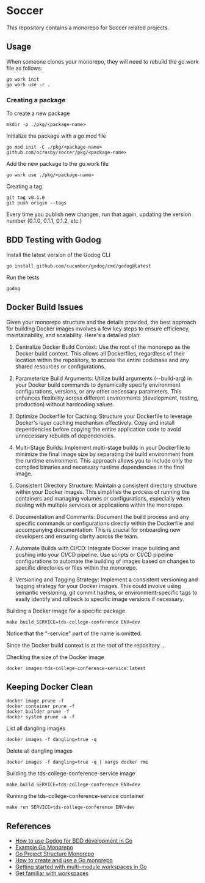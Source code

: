 # Soccer

This repository contains a monorepo for Soccer related projects.

## Usage

When someone clones your monorepo, they will need to rebuild the go.work file as follows:

```shell
go work init
go work use -r .
```

### Creating a package

To create a new package

```shell
mkdir -p ./pkg/<package-name>
```

Initialize the package with a go.mod file

```shell
go mod init -C ./pkg/<package-name> github.com/ocrosby/soccer/pkg/<package-name>
```

Add the new package to the go.work file

```shell
go work use ./pkg/<package-name>
```

Creating a tag

```shell
git tag v0.1.0
git push origin --tags
```

Every time you publish new changes, run that again, updating the version number (0.1.0, 0.1.1, 0.1.2, etc.)

## BDD Testing with Godog

Install the latest version of the Godog CLI

```shell
go install github.com/cucumber/godog/cmd/godog@latest
```

Run the tests

```shell
godog
```

## Docker Build Issues

Given your monorepo structure and the details provided, the best approach for building Docker images involves a few key steps to ensure efficiency, maintainability, and scalability. Here's a detailed plan:  

1. Centralize Docker Build Context: Use the root of the monorepo as the Docker build context. This allows all Dockerfiles, regardless of their location within the repository, to access the entire codebase and any shared resources or configurations.  

2. Parameterize Build Arguments: Utilize build arguments (--build-arg) in your Docker build commands to dynamically specify environment configurations, versions, or any other necessary parameters. This enhances flexibility across different environments (development, testing, production) without hardcoding values.  

3. Optimize Dockerfile for Caching: Structure your Dockerfile to leverage Docker's layer caching mechanism effectively. Copy and install dependencies before copying the entire application code to avoid unnecessary rebuilds of dependencies.  

4. Multi-Stage Builds: Implement multi-stage builds in your Dockerfile to minimize the final image size by separating the build environment from the runtime environment. This approach allows you to include only the compiled binaries and necessary runtime dependencies in the final image.  

5. Consistent Directory Structure: Maintain a consistent directory structure within your Docker images. This simplifies the process of running the containers and managing volumes or configurations, especially when dealing with multiple services or applications within the monorepo.  

6. Documentation and Comments: Document the build process and any specific commands or configurations directly within the Dockerfile and accompanying documentation. This is crucial for onboarding new developers and ensuring clarity across the team.  

7. Automate Builds with CI/CD: Integrate Docker image building and pushing into your CI/CD pipeline. Use scripts or CI/CD pipeline configurations to automate the building of images based on changes to specific directories or files within the monorepo.  

8. Versioning and Tagging Strategy: Implement a consistent versioning and tagging strategy for your Docker images. This could involve using semantic versioning, git commit hashes, or environment-specific tags to easily identify and rollback to specific image versions if necessary.


Building a Docker image for a specific package

```shell
make build SERVICE=tds-college-conference ENV=dev
```

Notice that the "-service" part of the name is omitted.

Since the Docker build context is at the root of the repository ...

Checking the size of the Docker image

```shell
docker images tds-college-conference-service:latest
```

## Keeping Docker Clean

```shell
docker image prune -f
docker container prune -f
docker builder prune -f
docker system prune -a -f
```

List all dangling images

```shell
docker images -f dangling=true -q
```

Delete all dangling images

```shell
docker images -f dangling=true -q | xargs docker rmi
```


Building the tds-college-conference-service image

```shell
make build SERVICE=tds-college-conference ENV=dev
```

Running the tds-college-conference-service container

```shell
make run SERVICE=tds-college-conference ENV=dev
```

## References

- [How to use Godog for BDD development in Go](https://semaphoreci.com/community/tutorials/how-to-use-godog-for-behavior-driven-development-in-go)
- [Example Go Monorepo](https://github.com/Medium-Stories/go-mono-repo)
- [Go Project Structure Monorepo](https://blog.devops.dev/go-project-structure-monorepo-daa762ec36a2)
- [How to create and use a Go monorepo](https://scriptable.com/golang/how-to-create-and-use-a-go-monorepo/)
- [Getting started with multi-module workspaces in Go](https://go.dev/doc/tutorial/workspaces/)
- [Get familiar with workspaces](https://go.dev/blog/get-familiar-with-workspaces)